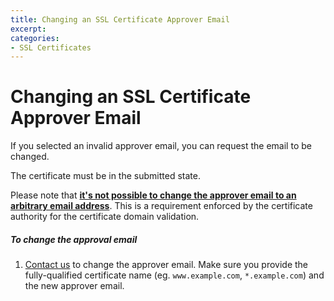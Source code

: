 ```yaml
---
title: Changing an SSL Certificate Approver Email
excerpt: 
categories:
- SSL Certificates
---
```


# Changing an SSL Certificate Approver Email

If you selected an invalid approver email, you can request the email to be changed.

The certificate must be in the submitted state.

Please note that [**it's not possible to change the approver email to an arbitrary email address**](/articles/ssl-certificates-email-approval). This is a requirement enforced by the certificate authority for the certificate domain validation.

##### To change the approval email

1. [Contact us](/contact) to change the approver email. Make sure you provide the fully-qualified certificate name (eg. `www.example.com`, `*.example.com`) and the new approver email.

